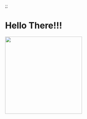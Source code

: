 ;;
<html>
  <body>
   <h1> 
     Hello There!!!
     </h1>
    <img src="https://previews.123rf.com/images/jsddesign/jsddesign1502/jsddesign150200025/36351206-hello.jpg" width=250 height=250>
  </body>
  </html>
